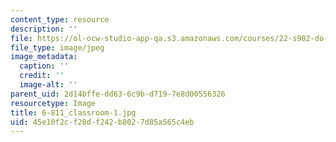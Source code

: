 ```yaml
---
content_type: resource
description: ''
file: https://ol-ocw-studio-app-qa.s3.amazonaws.com/courses/22-s902-do-it-yourself-diy-geiger-counters-january-iap-2015/45e10f2cf28df242b8027d85a565c4eb_6-811_classroom-1.jpg
file_type: image/jpeg
image_metadata:
  caption: ''
  credit: ''
  image-alt: ''
parent_uid: 2d14bffe-dd63-6c9b-d719-7e8d00556326
resourcetype: Image
title: 6-811_classroom-1.jpg
uid: 45e10f2c-f28d-f242-b802-7d85a565c4eb
---
```

